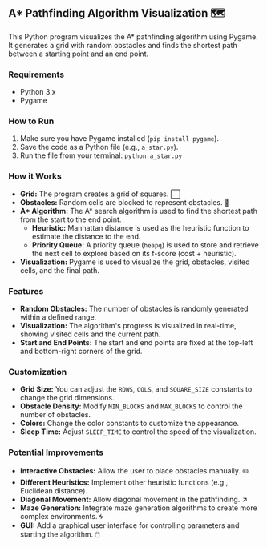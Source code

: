 ## A* Pathfinding Algorithm Visualization 🗺️

This Python program visualizes the A* pathfinding algorithm using Pygame. It generates a grid with random obstacles and finds the shortest path between a starting point and an end point.

### Requirements

* Python 3.x
* Pygame

### How to Run

1. Make sure you have Pygame installed (`pip install pygame`).
2. Save the code as a Python file (e.g., `a_star.py`).
3. Run the file from your terminal: `python a_star.py`

### How it Works

* **Grid:** The program creates a grid of squares. ⬜
* **Obstacles:** Random cells are blocked to represent obstacles. 🧱
* **A\* Algorithm:** The A* search algorithm is used to find the shortest path from the start to the end point.
    * **Heuristic:** Manhattan distance is used as the heuristic function to estimate the distance to the end.
    * **Priority Queue:** A priority queue (`heapq`) is used to store and retrieve the next cell to explore based on its f-score (cost + heuristic).
* **Visualization:** Pygame is used to visualize the grid, obstacles, visited cells, and the final path. 

### Features

* **Random Obstacles:** The number of obstacles is randomly generated within a defined range.
* **Visualization:** The algorithm's progress is visualized in real-time, showing visited cells and the current path.
* **Start and End Points:** The start and end points are fixed at the top-left and bottom-right corners of the grid.

### Customization

* **Grid Size:** You can adjust the `ROWS`, `COLS`, and `SQUARE_SIZE` constants to change the grid dimensions.
* **Obstacle Density:** Modify `MIN_BLOCKS` and `MAX_BLOCKS` to control the number of obstacles.
* **Colors:** Change the color constants to customize the appearance.
* **Sleep Time:** Adjust `SLEEP_TIME` to control the speed of the visualization.

### Potential Improvements

* **Interactive Obstacles:** Allow the user to place obstacles manually. ✏️
* **Different Heuristics:** Implement other heuristic functions (e.g., Euclidean distance).
* **Diagonal Movement:** Allow diagonal movement in the pathfinding. ↗️
* **Maze Generation:** Integrate maze generation algorithms to create more complex environments. 🌀
* **GUI:** Add a graphical user interface for controlling parameters and starting the algorithm. 🖱️
